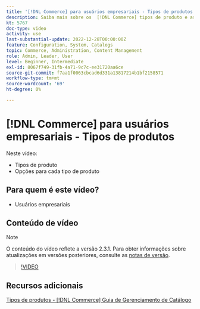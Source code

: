 ```yaml
---
title: '[!DNL Commerce] para usuários empresariais - Tipos de produtos'
description: Saiba mais sobre os  [!DNL Commerce] tipos de produto e as opções para cada um.
kt: 5767
doc-type: video
activity: use
last-substantial-update: 2022-12-28T00:00:00Z
feature: Configuration, System, Catalogs
topic: Commerce, Administration, Content Management
role: Admin, Leader, User
level: Beginner, Intermediate
exl-id: 8067f749-31fb-4a71-9c7c-ee31720aa6ce
source-git-commit: f7aa1f0063cbcad6d331a13817214b1bf2158571
workflow-type: tm+mt
source-wordcount: '69'
ht-degree: 0%

---
```


# [!DNL Commerce] para usuários empresariais - Tipos de produtos

Neste vídeo:

- Tipos de produto
- Opções para cada tipo de produto

## Para quem é este vídeo?

- Usuários empresariais

## Conteúdo de vídeo

>[!NOTE]
>
>O conteúdo do vídeo reflete a versão 2.3.1. Para obter informações sobre atualizações em versões posteriores, consulte as [notas de versão](https://experienceleague.adobe.com/docs/commerce-operations/release/notes/overview.html?lang=pt-BR).

>[!VIDEO](https://video.tv.adobe.com/v/330020?quality=12&learn=on&captions=por_br)

## Recursos adicionais

[Tipos de produtos - [!DNL Commerce] Guia de Gerenciamento de Catálogo](https://experienceleague.adobe.com/docs/commerce-admin/catalog/products/product-create.html?lang=pt-BR#product-types)
